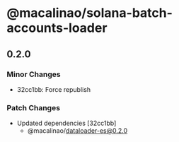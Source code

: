 # @macalinao/solana-batch-accounts-loader

## 0.2.0

### Minor Changes

- 32cc1bb: Force republish

### Patch Changes

- Updated dependencies [32cc1bb]
  - @macalinao/dataloader-es@0.2.0
